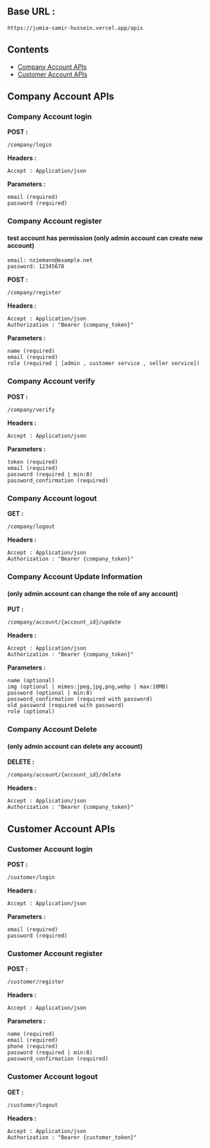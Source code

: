 ## Base URL :

    https://jumia-samir-hussein.vercel.app/apis

## Contents

-   [Company Account APIs](#Company-Account-APIs)
-   [Customer Account APIs](#Customer-Account-APIs)

## **Company Account APIs**

### Company Account login

<b>POST :</b>

    /company/login

<b>Headers :</b>

    Accept : Application/json

<b>Parameters :</b>

    email (required)
    password (required)

### Company Account register

#### test account has permission (only admin account can create new account)

    email: nziemann@example.net
    password: 12345678

<b>POST :</b>

    /company/register

<b>Headers :</b>

    Accept : Application/json
    Authorization : "Bearer {company_token}"

<b>Parameters :</b>

    name (required)
    email (required)
    role (required | [admin , customer service , seller service])

### Company Account verify

<b>POST :</b>

    /company/verify

<b>Headers :</b>

    Accept : Application/json

<b>Parameters :</b>

    token (required)
    email (required)
    password (required | min:8)
    password_confirmation (required)

### Company Account logout

<b>GET :</b>

    /company/logout

<b>Headers :</b>

    Accept : Application/json
    Authorization : "Bearer {company_token}"

### Company Account Update Information

#### (only admin account can change the role of any account)

<b>PUT :</b>

    /company/account/{account_id}/update

<b>Headers :</b>

    Accept : Application/json
    Authorization : "Bearer {company_token}"

<b>Parameters :</b>

    name (optional)
    img (optional | mimes:jpeg,jpg,png,webp | max:10MB)
    password (optional | min:8)
    password_confirmation (required with password)
    old_password (required with password)
    role (optional)

### Company Account Delete

#### (only admin account can delete any account)

<b>DELETE :</b>

    /company/account/{account_id}/delete

<b>Headers :</b>

    Accept : Application/json
    Authorization : "Bearer {company_token}"

## Customer Account APIs

### Customer Account login

<b>POST :</b>

    /customer/login

<b>Headers :</b>

    Accept : Application/json

<b>Parameters :</b>

    email (required)
    password (required)

### Customer Account register

<b>POST :</b>

    /customer/register

<b>Headers :</b>

    Accept : Application/json

<b>Parameters :</b>

    name (required)
    email (required)
    phone (required)
    password (required | min:8)
    password_confirmation (required)

### Customer Account logout

<b>GET :</b>

    /customer/logout

<b>Headers :</b>

    Accept : Application/json
    Authorization : "Bearer {customer_token}"
